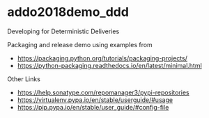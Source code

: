 # addo2018demo_ddd
Developing for Deterministic Deliveries

Packaging and release demo using examples from 
* https://packaging.python.org/tutorials/packaging-projects/
* https://python-packaging.readthedocs.io/en/latest/minimal.html

Other Links
* https://help.sonatype.com/repomanager3/pypi-repositories
* https://virtualenv.pypa.io/en/stable/userguide/#usage
* https://pip.pypa.io/en/stable/user_guide/#config-file
